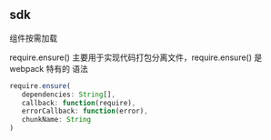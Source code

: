 ## sdk

组件按需加载

require.ensure()
主要用于实现代码打包分离文件，require.ensure() 是 webpack 特有的
语法
```js
require.ensure(
   dependencies: String[],
   callback: function(require),
   errorCallback: function(error),
   chunkName: String
)
```

